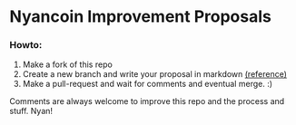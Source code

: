 # Nyancoin Improvement Proposals

### Howto:

1. Make a fork of this repo
2. Create a new branch and write your proposal in markdown [(reference)](https://guides.github.com/features/mastering-markdown/)
3. Make a pull-request and wait for comments and eventual merge. :)

Comments are always welcome to improve this repo and the process and stuff. Nyan!
